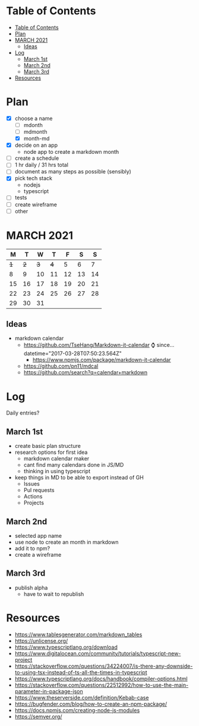 # Table of Contents

- [Table of Contents](#table-of-contents)
- [Plan](#plan)
- [MARCH 2021](#march-2021)
  - [Ideas](#ideas)
- [Log](#log)
  - [March 1st](#march-1st)
  - [March 2nd](#march-2nd)
  - [March 3rd](#march-3rd)
- [Resources](#resources)

# Plan

- [x] choose a name
  - [ ] mdonth
  - [ ] mdmonth
  - [x] month-md
- [x] decide on an app
  - node app to create a markdown month
- [ ] create a schedule
- [ ] 1 hr daily / 31 hrs total
- [ ] document as many steps as possible (sensibly)
- [x] pick tech stack
  - nodejs
  - typescript
- [ ] tests
- [ ] create wireframe
- [ ] other

# MARCH 2021

| M     | T     | W     | T   | F   | S   | S   |
| ----- | ----- | ----- | --- | --- | --- | --- |
| ~~1~~ | ~~2~~ | ~~3~~ | ~~4~~   | 5   | 6   | 7   |
| 8     | 9     | 10    | 11  | 12  | 13  | 14  |
| 15    | 16    | 17    | 18  | 19  | 20  | 21  |
| 22    | 23    | 24    | 25  | 26  | 27  | 28  |
| 29    | 30    | 31    |     |     |     |     |


## Ideas

- markdown calendar
  - https://github.com/TseHang/Markdown-it-calendar ⌚ since... datetime="2017-03-28T07:50:23.564Z"
    - https://www.npmjs.com/package/markdown-it-calendar
  - https://github.com/pn11/mdcal
  - https://github.com/search?q=calendar+markdown

# Log

Daily entries?

## March 1st

- create basic plan structure
- research options for first idea
  - markdown calendar maker
  - cant find many calendars done in JS/MD
  - thinking in using typescript
- keep things in MD to be able to export instead of GH
  - Issues
  - Pul requests
  - Actions
  - Projects

## March 2nd

- selected app name
- use node to create an month in markdown
- add it to npm?
- create a wireframe

## March 3rd

- publish alpha
  - have to wait to republish
# Resources

- https://www.tablesgenerator.com/markdown_tables
- https://unlicense.org/
- https://www.typescriptlang.org/download
- https://www.digitalocean.com/community/tutorials/typescript-new-project
- https://stackoverflow.com/questions/34224007/is-there-any-downside-to-using-tsx-instead-of-ts-all-the-times-in-typescript
- https://www.typescriptlang.org/docs/handbook/compiler-options.html
- https://stackoverflow.com/questions/22512992/how-to-use-the-main-parameter-in-package-json
- https://www.theserverside.com/definition/Kebab-case
- https://bugfender.com/blog/how-to-create-an-npm-package/
- https://docs.npmjs.com/creating-node-js-modules
- https://semver.org/
